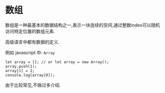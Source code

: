 # 数组

数组是一种最基本的数据结构之一,表示一块连续的空间,通过整数index可以随机访问特定位置的数组元素.

高级语言中都有数据的定义.

例如 javascript 中: `Array`

```
let array = []; // or let array = new Array();
array.push(1);
array[1] = 2;
console.log(array[0]);
```

由于比较常见,不做过多介绍.